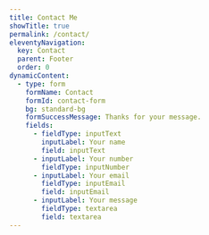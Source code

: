 ```yaml
---
title: Contact Me
showTitle: true
permalink: /contact/
eleventyNavigation:
  key: Contact
  parent: Footer
  order: 0
dynamicContent:
  - type: form
    formName: Contact
    formId: contact-form
    bg: standard-bg
    formSuccessMessage: Thanks for your message.
    fields:
      - fieldType: inputText
        inputLabel: Your name
        field: inputText
      - inputLabel: Your number
        fieldType: inputNumber
      - inputLabel: Your email
        fieldType: inputEmail
        field: inputEmail
      - inputLabel: Your message
        fieldType: textarea
        field: textarea
---
```

 